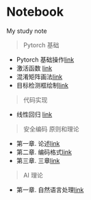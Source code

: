 # Notebook
My study note


> Pytorch 基础

* Pytorch 基础操作[link](https://github.com/itcxx/Notebook/blob/main/pytorchBasicOperation.ipynb)
* 激活函数 [link](https://github.com/itcxx/Notebook/blob/main/activation_function.ipynb)
* 混淆矩阵画法[link](https://github.com/itcxx/Notebook/blob/main/MatrixShow.ipynb)
* 目标检测框绘制[link](https://github.com/itcxx/Notebook/blob/main/%E7%9B%AE%E6%A0%87%E6%A3%80%E6%B5%8B.ipynb)

  
> 代码实现
* 线性回归 [link](https://github.com/itcxx/Notebook/blob/main/LinearRegression.ipynb)

> 安全编码 原则和理论

* 第一章. 论述[link](https://github.com/itcxx/Notebook/blob/main/oo_%E5%8E%9F%E5%88%99.ipynb)
* 第二章. 编码格式[link](https://github.com/itcxx/Notebook/blob/main/oo_2.ipynb)
* 第三章. 三章[link](https://github.com/itcxx/Notebook/blob/main/%E7%BC%96%E7%A0%81_03.ipynb)

> AI 理论

* 第一章. 自然语言处理[link]()
